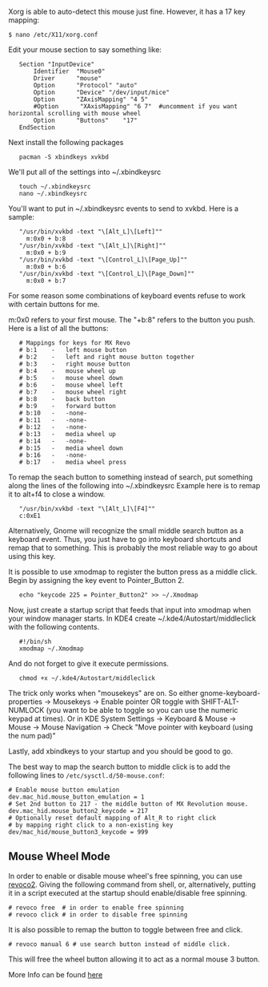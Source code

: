 Xorg is able to auto-detect this mouse just fine. However, it has a 17 key mapping:

```
$ nano /etc/X11/xorg.conf

```

Edit your mouse section to say something like:

```
   Section "InputDevice"
       Identifier  "Mouse0"
       Driver      "mouse"
       Option      "Protocol" "auto"
       Option      "Device" "/dev/input/mice"
       Option      "ZAxisMapping" "4 5"
       #Option      "XAxisMapping" "6 7"  #uncomment if you want horizontal scrolling with mouse wheel
       Option      "Buttons"    "17"
   EndSection

```

Next install the following packages

```
   pacman -S xbindkeys xvkbd

```

We'll put all of the settings into ~/.xbindkeysrc

```
   touch ~/.xbindkeysrc
   nano ~/.xbindkeysrc

```

You'll want to put in ~/.xbindkeysrc events to send to xvkbd. Here is a sample:

```
   "/usr/bin/xvkbd -text "\[Alt_L]\[Left]""
     m:0x0 + b:8
   "/usr/bin/xvkbd -text "\[Alt_L]\[Right]""
     m:0x0 + b:9
   "/usr/bin/xvkbd -text "\[Control_L]\[Page_Up]""
     m:0x0 + b:6
   "/usr/bin/xvkbd -text "\[Control_L]\[Page_Down]""
     m:0x0 + b:7

```

For some reason some combinations of keyboard events refuse to work with certain buttons for me.

m:0x0 refers to your first mouse. The "+b:8" refers to the button you push. Here is a list of all the buttons:

```
   # Mappings for keys for MX Revo
   # b:1	-	left mouse button
   # b:2	-	left and right mouse button together
   # b:3 	-	right mouse button
   # b:4	-	mouse wheel up
   # b:5	-	mouse wheel down
   # b:6	-	mouse wheel left
   # b:7	-	mouse wheel right
   # b:8	-	back button
   # b:9	-	forward button
   # b:10	-	-none-
   # b:11	-	-none-
   # b:12	-	-none-
   # b:13	-	media wheel up
   # b:14	-	-none-
   # b:15	-	media wheel down
   # b:16	-	-none-
   # b:17	-	media wheel press

```

To remap the seach button to something instead of search, put something along the lines of the following into ~/.xbindkeysrc Example here is to remap it to alt+f4 to close a window.

```
   "/usr/bin/xvkbd -text "\[Alt_L]\[F4]""
   c:0xE1

```

Alternatively, Gnome will recognize the small middle search button as a keyboard event. Thus, you just have to go into keyboard shortcuts and remap that to something. This is probably the most reliable way to go about using this key.

It is possible to use xmodmap to register the button press as a middle click. Begin by assigning the key event to Pointer_Button 2.

```
   echo "keycode 225 = Pointer_Button2" >> ~/.Xmodmap

```

Now, just create a startup script that feeds that input into xmodmap when your window manager starts. In KDE4 create ~/.kde4/Autostart/middleclick with the following contents.

```
   #!/bin/sh 
   xmodmap ~/.Xmodmap

```

And do not forget to give it execute permissions.

```
   chmod +x ~/.kde4/Autostart/middleclick

```

The trick only works when "mousekeys" are on. So either gnome-keyboard-properties -> Mousekeys -> Enable pointer OR toggle with SHIFT-ALT-NUMLOCK (you want to be able to toggle so you can use the numeric keypad at times). Or in KDE System Settings -> Keyboard & Mouse -> Mouse -> Mouse Navigation -> Check "Move pointer with keyboard (using the num pad)"

Lastly, add xbindkeys to your startup and you should be good to go.

The best way to map the search button to middle click is to add the following lines to `/etc/sysctl.d/50-mouse.conf`:

```
# Enable mouse button emulation
dev.mac_hid.mouse_button_emulation = 1
# Set 2nd button to 217 - the middle button of MX Revolution mouse.
dev.mac_hid.mouse_button2_keycode = 217
# Optionally reset default mapping of Alt_R to right click
# by mapping right click to a non-existing key
dev/mac_hid/mouse_button3_keycode = 999

```

## Mouse Wheel Mode

In order to enable or disable mouse wheel's free spinning, you can use [revoco2](https://aur.archlinux.org/packages/revoco2/). Giving the following command from shell, or, alternatively, putting it in a script executed at the startup should enable/disable free spinning.

```
# revoco free  # in order to enable free spinning
# revoco click # in order to disable free spinning

```

It is also possible to remap the button to toggle between free and click.

```
# revoco manual 6 # use search button instead of middle click.

```

This will free the wheel button allowing it to act as a normal mouse 3 button.

More Info can be found [here](https://github.com/sebastien/revoco)